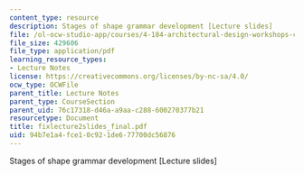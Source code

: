 ```yaml
---
content_type: resource
description: Stages of shape grammar development [Lecture slides]
file: /ol-ocw-studio-app/courses/4-184-architectural-design-workshops-computational-design-for-housing-spring-2002/94b7e1a4fce10c921de677700dc56876_fixlecture2slides_final.pdf
file_size: 429606
file_type: application/pdf
learning_resource_types:
- Lecture Notes
license: https://creativecommons.org/licenses/by-nc-sa/4.0/
ocw_type: OCWFile
parent_title: Lecture Notes
parent_type: CourseSection
parent_uid: 76c17318-d46a-a9aa-c288-600270377b21
resourcetype: Document
title: fixlecture2slides_final.pdf
uid: 94b7e1a4-fce1-0c92-1de6-77700dc56876
---
```

Stages of shape grammar development [Lecture slides]